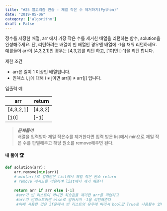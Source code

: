 ```yaml
---
title: "#25 알고리즘 연습 - 제일 작은 수 제거하기(Python)"
date: "2019-05-06"
category: ['algorithm']
draft : False
---
```



정수를 저장한 배열, arr 에서 가장 작은 수를 제거한 배열을 리턴하는 함수, 
solution을 완성해주세요. 
단, 리턴하려는 배열이 빈 배열인 경우엔 배열에 -1을 채워 리턴하세요. 
예를들어 arr이 [4,3,2,1]인 경우는 [4,3,2]를 리턴 하고, 
[10]면 [-1]을 리턴 합니다.


제한 조건

* arr은 길이 1 이상인 배열입니다.
* 인덱스 i, j에 대해 i ≠ j이면 arr[i] ≠ arr[j] 입니다.


입출력 예

|arr	|return|
|-|-|
|[4,3,2,1]|	[4,3,2]|
|[10]|	[-1]|



>__*문제풀이*__   
배열을 입력받아 제일 작은수를 제거한다면
입력 받은 list에서 min으로 제일 작은 수를 판별해주고 해당 원소를 remove해주면 된다.

#### 내 풀이 🏆
```python
def solution(arr):
    arr.remove(min(arr))          
    # min(arr)로 입력받은 list에서 제일 작은 원소 return
    # remove 메서드를 이용하여 list에서 제거 해준다

    return arr if arr else [-1]    
     #arr가 빈 리스트이 아니면 최솟값을 제거한 arr를 리턴하고 
     #arr가 빈리스트이면 else로 넘어사거 -1을 리턴해준다
     #이때 사용한 것은 if문에서 빈 리스트의 유무에 따라서 bool값 True로 사용될수 있다는 것 

```
